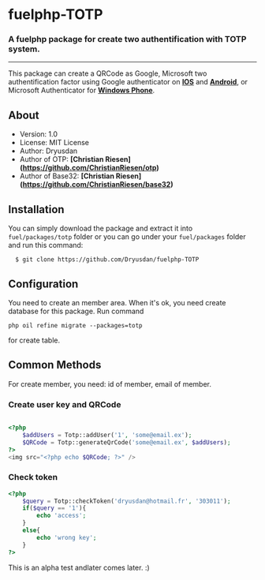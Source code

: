 # fuelphp-TOTP
### A fuelphp package for create two authentification with TOTP system.

---

This package can create a QRCode as Google, Microsoft two authentification factor using Google authenticator on **[IOS](https://itunes.apple.com/fr/app/google-authenticator/id388497605?mt=8)** and **[Android](https://play.google.com/store/apps/details?id=com.google.android.apps.authenticator2&hl=fr)**, or Microsoft Authenticator for **[Windows Phone](http://www.windowsphone.com/fr-fr/store/app/authenticator/e7994dbc-2336-4950-91ba-ca22d653759b)**. 

## About

- Version: 1.0
- License: MIT License
- Author: Dryusdan
- Author of OTP: **[Christian Riesen] (https://github.com/ChristianRiesen/otp)**
- Author of Base32: **[Christian Riesen] (https://github.com/ChristianRiesen/base32)**

## Installation

You can simply download the package and extract it into `fuel/packages/totp` folder or you can go under your `fuel/packages` folder and run this command:
```shell
  $ git clone https://github.com/Dryusdan/fuelphp-TOTP
```

## Configuration
You need to create an member area. When it's ok, you need create database for this package. Run command
```shell
php oil refine migrate --packages=totp
```
for create table.

## Common Methods
For create member, you need: id of member, email of member.

### Create user key and QRCode
```php

<?php
    $addUsers = Totp::addUser('1', 'some@email.ex');
    $QRCode = Totp::generateQrCode('some@email.ex', $addUsers);
?>
<img src="<?php echo $QRCode; ?>" />
```

### Check token
```php
<?php
    $query = Totp::checkToken('dryusdan@hotmail.fr', '303011');
    if($query == '1'){
        echo 'access';
    }
    else{
        echo 'wrong key';
    }
?>
```

This is an alpha test andlater comes later. :)